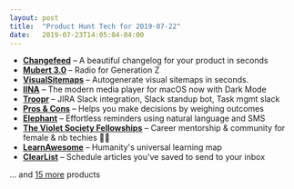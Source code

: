 ```yaml
---
layout: post
title:  "Product Hunt Tech for 2019-07-22"
date:   2019-07-23T14:05:04-04:00
---
```


* **[Changefeed](https://www.producthunt.com/posts/changefeed?utm_campaign=producthunt-api&utm_medium=api&utm_source=Application%3A+Daily+Digest+RSS+%28ID%3A+3202%29)** – A beautiful changelog for your product in seconds
* **[Mubert 3.0](https://www.producthunt.com/posts/mubert-3-0?utm_campaign=producthunt-api&utm_medium=api&utm_source=Application%3A+Daily+Digest+RSS+%28ID%3A+3202%29)** – Radio for Generation Z
* **[VisualSitemaps](https://www.producthunt.com/posts/visualsitemaps?utm_campaign=producthunt-api&utm_medium=api&utm_source=Application%3A+Daily+Digest+RSS+%28ID%3A+3202%29)** – Autogenerate visual sitemaps in seconds.
* **[IINA](https://www.producthunt.com/posts/iina-2?utm_campaign=producthunt-api&utm_medium=api&utm_source=Application%3A+Daily+Digest+RSS+%28ID%3A+3202%29)** – The modern media player for macOS now with Dark Mode
* **[Troopr](https://www.producthunt.com/posts/troopr-1?utm_campaign=producthunt-api&utm_medium=api&utm_source=Application%3A+Daily+Digest+RSS+%28ID%3A+3202%29)** – JIRA Slack integration, Slack standup bot, Task mgmt slack
* **[Pros & Cons](https://www.producthunt.com/posts/pros-cons-2?utm_campaign=producthunt-api&utm_medium=api&utm_source=Application%3A+Daily+Digest+RSS+%28ID%3A+3202%29)** – Helps you make decisions by weighing outcomes
* **[Elephant](https://www.producthunt.com/posts/elephant-2?utm_campaign=producthunt-api&utm_medium=api&utm_source=Application%3A+Daily+Digest+RSS+%28ID%3A+3202%29)** – Effortless reminders using natural language and SMS
* **[The Violet Society Fellowships](https://www.producthunt.com/posts/the-violet-society-fellowships?utm_campaign=producthunt-api&utm_medium=api&utm_source=Application%3A+Daily+Digest+RSS+%28ID%3A+3202%29)** – Career mentorship & community for female & nb techies 💜✨
* **[LearnAwesome](https://www.producthunt.com/posts/learnawesome?utm_campaign=producthunt-api&utm_medium=api&utm_source=Application%3A+Daily+Digest+RSS+%28ID%3A+3202%29)** – Humanity's universal learning map
* **[ClearList](https://www.producthunt.com/posts/clearlist?utm_campaign=producthunt-api&utm_medium=api&utm_source=Application%3A+Daily+Digest+RSS+%28ID%3A+3202%29)** – Schedule articles you've saved to send to your inbox

… and [15 more](https://www.producthunt.com/tech) products